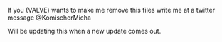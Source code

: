If you (VALVE) wants to make me remove this files write me at a twitter message @KomischerMicha


Will be updating this when a new update comes out.
